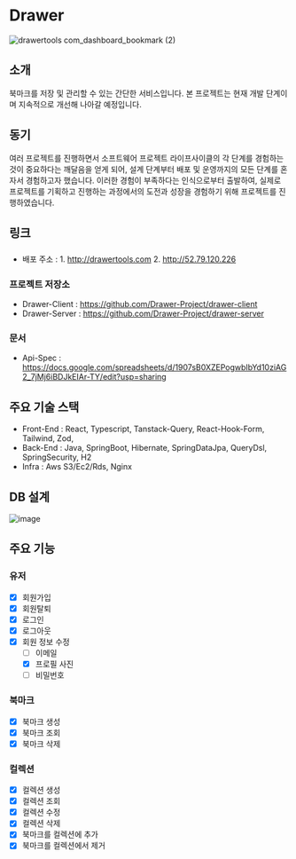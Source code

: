 # Drawer 

![drawertools com_dashboard_bookmark (2)](https://github.com/Drawer-Project/.github/assets/64501757/8cb5745b-aa91-4b39-aee3-de1b3d694dd2)

## 소개

북마크를 저장 및 관리할 수 있는 간단한 서비스입니다. 본 프로젝트는 현재 개발 단계이며 지속적으로 개선해 나아갈 예정입니다.

## 동기 

여러 프로젝트를 진행하면서 소프트웨어 프로젝트 라이프사이클의 각 단계를 경험하는 것이 중요하다는 깨달음을 얻게 되어, 설계 단계부터 배포 및 운영까지의 모든 단계를 혼자서 경험하고자 했습니다. 이러한 경험이 부족하다는 인식으로부터 출발하여, 실제로 프로젝트를 기획하고 진행하는 과정에서의 도전과 성장을 경험하기 위해 프로젝트를 진행하였습니다.

## 링크

###

- 배포 주소 : 1. http://drawertools.com 2. http://52.79.120.226

### 프로젝트 저장소

- Drawer-Client : https://github.com/Drawer-Project/drawer-client
- Drawer-Server : https://github.com/Drawer-Project/drawer-server

### 문서 

- Api-Spec : https://docs.google.com/spreadsheets/d/1907sB0XZEPogwbIbYd10ziAG2_7jMj6iBDJkEIAr-TY/edit?usp=sharing

## 주요 기술 스택

- Front-End : React, Typescript, Tanstack-Query, React-Hook-Form, Tailwind, Zod,
- Back-End : Java, SpringBoot, Hibernate, SpringDataJpa, QueryDsl, SpringSecurity, H2
- Infra : Aws S3/Ec2/Rds, Nginx

## DB 설계

![image](https://github.com/Drawer-Project/.github/assets/64501757/6374c569-77a4-4026-9221-93743afed4d7)

## 주요 기능

### 유저

- [x] 회원가입
- [x] 회원탈퇴
- [x] 로그인
- [x] 로그아웃
- [x] 회원 정보 수정
  - [ ] 이메일
  - [x] 프로필 사진
  - [ ] 비밀번호

### 북마크

- [x] 북마크 생성
- [x] 북마크 조회
- [x] 북마크 삭제

### 컬렉션

- [x] 컬렉션 생성
- [x] 컬렉션 조회
- [x] 컬렉션 수정
- [x] 컬렉션 삭제
- [x] 북마크를 컬렉션에 추가
- [x] 북마크를 컬렉션에서 제거
